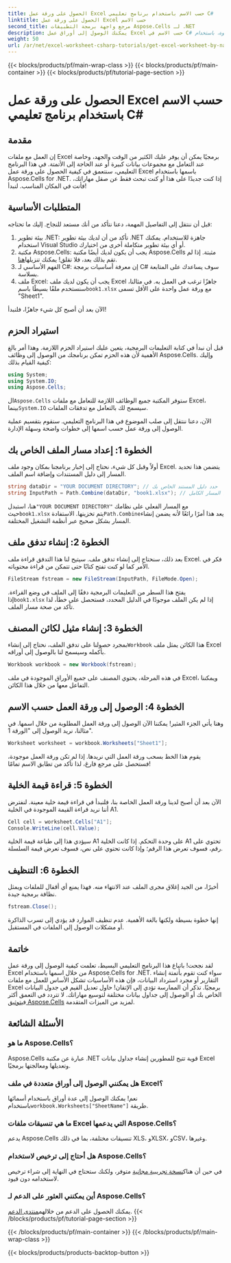 ```yaml
---
title: الحصول على ورقة عمل Excel حسب الاسم باستخدام برنامج تعليمي C#
linktitle: الحصول على ورقة عمل Excel حسب الاسم
second_title: مرجع واجهة برمجة التطبيقات Aspose.Cells لـ .NET
description: يمكنك الوصول إلى أوراق عمل Excel حسب الاسم في C# مع إرشادات خطوة بخطوة، باستخدام Aspose.Cells لـ .NET لتحقيق كفاءة أفضل في الكود.
weight: 50
url: /ar/net/excel-worksheet-csharp-tutorials/get-excel-worksheet-by-name-csharp-tutorial/
---
```


{{< blocks/products/pf/main-wrap-class >}}
{{< blocks/products/pf/main-container >}}
{{< blocks/products/pf/tutorial-page-section >}}

# الحصول على ورقة عمل Excel حسب الاسم باستخدام برنامج تعليمي C#

## مقدمة

إن العمل مع ملفات Excel برمجيًا يمكن أن يوفر عليك الكثير من الوقت والجهد، وخاصة عند التعامل مع مجموعات بيانات كبيرة أو عند الحاجة إلى الأتمتة. في هذا البرنامج التعليمي، سنتعمق في كيفية الحصول على ورقة عمل Excel باسمها باستخدام Aspose.Cells for .NET. إذا كنت جديدًا على هذا أو كنت تبحث فقط عن صقل مهاراتك، فأنت في المكان المناسب. لنبدأ!

## المتطلبات الأساسية

قبل أن ننتقل إلى التفاصيل المهمة، دعنا نتأكد من أنك مستعد للنجاح. إليك ما تحتاجه:

1. بيئة تطوير .NET: تأكد من أن لديك بيئة تطوير .NET جاهزة للاستخدام. يمكنك استخدام Visual Studio أو أي بيئة تطوير متكاملة أخرى من اختيارك.
2.  مكتبة Aspose.Cells: يجب أن يكون لديك أيضًا مكتبة Aspose.Cells مثبتة. إذا لم تقم بذلك بعد، فلا تقلق! يمكنك تنزيلها[هنا](https://releases.aspose.com/cells/net/).
3. الفهم الأساسي لـ C#: إن معرفة أساسيات برمجة C# سوف يساعدك على المتابعة بسلاسة.
4. ملف Excel: يجب أن يكون لديك ملف Excel جاهزًا ترغب في العمل به. في مثالنا، سنستخدم ملفًا بسيطًا باسم`book1.xlsx` مع ورقة عمل واحدة على الأقل تسمى "Sheet1".

الآن بعد أن أصبح كل شيء جاهزًا، فلنبدأ!

## استيراد الحزم

قبل أن نبدأ في كتابة التعليمات البرمجية، يتعين عليك استيراد الحزم اللازمة. وهذا أمر بالغ الأهمية لأن هذه الحزم تمكن برنامجك من الوصول إلى وظائف Aspose.Cells. وإليك كيفية القيام بذلك:

```csharp
using System;
using System.IO;
using Aspose.Cells;
```

 ال`Aspose.Cells` ستوفر المكتبة جميع الوظائف اللازمة للتعامل مع ملفات Excel، بينما`System.IO` سيسمح لك بالتعامل مع تدفقات الملفات.

الآن، دعنا ننتقل إلى صلب الموضوع في هذا البرنامج التعليمي. سنقوم بتقسيم عملية الوصول إلى ورقة عمل حسب اسمها إلى خطوات واضحة وسهلة الإدارة.

## الخطوة 1: إعداد مسار الملف الخاص بك

أولاً وقبل كل شيء، نحتاج إلى إخبار برنامجنا بمكان وجود ملف Excel. يتضمن هذا تحديد المسار إلى دليل المستندات وإضافة اسم الملف.

```csharp
string dataDir = "YOUR DOCUMENT DIRECTORY"; // حدد دليل المستند الخاص بك
string InputPath = Path.Combine(dataDir, "book1.xlsx"); // الجمع لتشكيل المسار الكامل
```

 هنا، استبدل`"YOUR DOCUMENT DIRECTORY"` مع المسار الفعلي على نظامك حيث`book1.xlsx` يتم تخزينها. الاستفادة`Path.Combine`يعد هذا أمرًا رائعًا لأنه يضمن إنشاء المسار بشكل صحيح عبر أنظمة التشغيل المختلفة.

## الخطوة 2: إنشاء تدفق ملف

بعد ذلك، سنحتاج إلى إنشاء تدفق ملف. سيتيح لنا هذا التدفق قراءة ملف Excel. فكر في الأمر كما لو كنت تفتح كتابًا حتى تتمكن من قراءة محتوياته.

```csharp
FileStream fstream = new FileStream(InputPath, FileMode.Open);
```

 يفتح هذا السطر من التعليمات البرمجية دفقًا إلى الملف في وضع القراءة. إذا`book1.xlsx` إذا لم يكن الملف موجودًا في الدليل المحدد، فستحصل على خطأ، لذا تأكد من صحة مسار الملف.

## الخطوة 3: إنشاء مثيل لكائن المصنف

 بمجرد حصولنا على تدفق الملف، نحتاج إلى إنشاء`Workbook` هذا الكائن يمثل ملف Excel بأكمله وسيسمح لنا بالوصول إلى أوراقه.

```csharp
Workbook workbook = new Workbook(fstream);
```

في هذه المرحلة، يحتوي المصنف على جميع الأوراق الموجودة في ملف Excel، ويمكننا التفاعل معها من خلال هذا الكائن.

## الخطوة 4: الوصول إلى ورقة العمل حسب الاسم

وهنا يأتي الجزء المثير! يمكننا الآن الوصول إلى ورقة العمل المطلوبة من خلال اسمها. في مثالنا، نريد الوصول إلى "الورقة 1".

```csharp
Worksheet worksheet = workbook.Worksheets["Sheet1"];
```

يقوم هذا الخط بسحب ورقة العمل التي نريدها. إذا لم تكن ورقة العمل موجودة، فستحصل على مرجع فارغ، لذا تأكد من تطابق الاسم تمامًا!

## الخطوة 5: قراءة قيمة الخلية

الآن بعد أن أصبح لدينا ورقة العمل الخاصة بنا، فلنبدأ في قراءة قيمة خلية معينة. لنفترض أننا نريد قراءة القيمة الموجودة في الخلية A1.

```csharp
Cell cell = worksheet.Cells["A1"];
Console.WriteLine(cell.Value);
```

سيؤدي هذا إلى طباعة قيمة الخلية A1 على وحدة التحكم. إذا كانت الخلية A1 تحتوي على رقم، فسوف تعرض هذا الرقم؛ وإذا كانت تحتوي على نص، فسوف تعرض قيمة السلسلة.

## الخطوة 6: التنظيف

أخيرًا، من الجيد إغلاق مجرى الملف عند الانتهاء منه. فهذا يمنع أي أقفال للملفات ويمثل نظافة برمجية جيدة.

```csharp
fstream.Close();
```

إنها خطوة بسيطة ولكنها بالغة الأهمية. عدم تنظيف الموارد قد يؤدي إلى تسرب الذاكرة أو مشكلات الوصول إلى الملفات في المستقبل.

## خاتمة

لقد نجحت! باتباع هذا البرنامج التعليمي البسيط، تعلمت كيفية الوصول إلى ورقة عمل Excel من خلال اسمها باستخدام Aspose.Cells for .NET. سواء كنت تقوم بأتمتة إنشاء التقارير أو مجرد استرداد البيانات، فإن هذه الأساسيات تشكل الأساس للعمل مع ملفات Excel برمجيًا.
 تذكر أن الممارسة تؤدي إلى الإتقان! حاول تعديل القيم في جدول البيانات الخاص بك أو الوصول إلى جداول بيانات مختلفة لتوسيع مهاراتك. لا تتردد في التعمق أكثر في[توثيق Aspose.Cells](https://reference.aspose.com/cells/net/) لمزيد من الميزات المتقدمة.

## الأسئلة الشائعة

### ما هو Aspose.Cells؟
Aspose.Cells عبارة عن مكتبة .NET قوية تتيح للمطورين إنشاء جداول بيانات Excel وتعديلها ومعالجتها برمجيًا.

### هل يمكنني الوصول إلى أوراق متعددة في ملف Excel؟
 نعم! يمكنك الوصول إلى عدة أوراق باستخدام أسمائها باستخدام`workbook.Worksheets["SheetName"]` طريقة.

### ما هي تنسيقات ملفات Excel التي يدعمها Aspose.Cells؟
يدعم Aspose.Cells تنسيقات مختلفة، بما في ذلك XLS، وXLSX، وCSV، وغيرها.

### هل أحتاج إلى ترخيص لاستخدام Aspose.Cells؟
 في حين أن هناك[نسخة تجريبية مجانية](https://releases.aspose.com/) متوفر، ولكنك ستحتاج في النهاية إلى شراء ترخيص لاستخدامه دون قيود.

### أين يمكنني العثور على الدعم لـ Aspose.Cells؟
يمكنك الحصول على الدعم من خلالهم[منتدى الدعم](https://forum.aspose.com/c/cells/9).
{{< /blocks/products/pf/tutorial-page-section >}}

{{< /blocks/products/pf/main-container >}}
{{< /blocks/products/pf/main-wrap-class >}}

{{< blocks/products/products-backtop-button >}}
